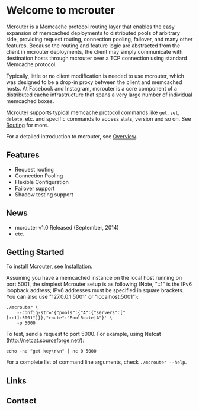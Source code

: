 # Welcome to mcrouter
Mcrouter is a Memcache protocol routing layer that enables the easy expansion of memcached deployments to distributed pools of arbitrary side, providing request routing, connection pooling, failover, and many other features. Because the routing and feature logic are abstracted from the client in mcrouter deployments, the client may simply communicate with destination hosts through mcrouter over a TCP connection using standard Memcache protocol. 

Typically, little or no client modification is needed to use mcrouter, which was designed to be a drop-in proxy between the client and memcached hosts. At Facebook and Instagram, mcrouter is a core component of a distributed cache infrastructure that spans a very large number of individual memcached boxes.

Mcrouter supports typical memcache protocol commands like `get`, `set`, `delete`, etc. and specific commands to access stats, version and so on. See [Routing](List-of-Route-Handles) for more.

For a detailed introduction to mcrouter, see [Overview](Overview). 


## Features 
 * Request routing
 * Connection Pooling 
 * Flexible Configuration 
 * Failover support
 * Shadow testing support


## News 
 * mcrouter v1.0 Released (September, 2014) 
 * etc. 

## Getting Started
To install Mcrouter, see [Installation](mcrouter-installation).

Assuming you have a memcached instance on the local host running on port 5001, the simplest Mcrouter setup is as following (Note, "::1" is the IPv6 loopback address; IPv6 addresses must be specified in square brackets. You can also use "127.0.0.1:5001" or "localhost:5001"):

```Shell
./mcrouter \
    --config-str='{"pools":{"A":{"servers":["[::1]:5001"]}},"route":"PoolRoute|A"}' \
    -p 5000
```

To test, send a request to port 5000. For example, using Netcat (http://netcat.sourceforge.net/):

```Shell
echo -ne "get key\r\n" | nc 0 5000
```

For a complete list of command line arguments, check `./mcrouter --help`.

## Links

## Contact